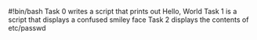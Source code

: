 #!bin/bash
Task 0 writes a script that prints out Hello, World
Task 1 is a script that displays a confused smiley face 
Task 2 displays the contents of etc/passwd
